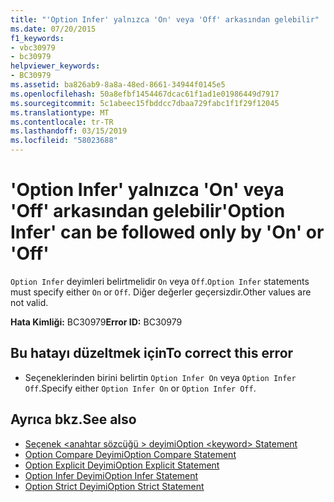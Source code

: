 ```yaml
---
title: "'Option Infer' yalnızca 'On' veya 'Off' arkasından gelebilir"
ms.date: 07/20/2015
f1_keywords:
- vbc30979
- bc30979
helpviewer_keywords:
- BC30979
ms.assetid: ba826ab9-8a8a-48ed-8661-34944f0145e5
ms.openlocfilehash: 50a8efbf1454467dcac61f1ad1e01986449d7917
ms.sourcegitcommit: 5c1abeec15fbddcc7dbaa729fabc1f1f29f12045
ms.translationtype: MT
ms.contentlocale: tr-TR
ms.lasthandoff: 03/15/2019
ms.locfileid: "58023688"
---
```

# <a name="option-infer-can-be-followed-only-by-on-or-off"></a><span data-ttu-id="00204-102">'Option Infer' yalnızca 'On' veya 'Off' arkasından gelebilir</span><span class="sxs-lookup"><span data-stu-id="00204-102">'Option Infer' can be followed only by 'On' or 'Off'</span></span>
<span data-ttu-id="00204-103">`Option Infer` deyimleri belirtmelidir `On` veya `Off`.</span><span class="sxs-lookup"><span data-stu-id="00204-103">`Option Infer` statements must specify either `On` or `Off`.</span></span> <span data-ttu-id="00204-104">Diğer değerler geçersizdir.</span><span class="sxs-lookup"><span data-stu-id="00204-104">Other values are not valid.</span></span>  
  
 <span data-ttu-id="00204-105">**Hata Kimliği:** BC30979</span><span class="sxs-lookup"><span data-stu-id="00204-105">**Error ID:** BC30979</span></span>  
  
## <a name="to-correct-this-error"></a><span data-ttu-id="00204-106">Bu hatayı düzeltmek için</span><span class="sxs-lookup"><span data-stu-id="00204-106">To correct this error</span></span>  
  
-   <span data-ttu-id="00204-107">Seçeneklerinden birini belirtin `Option Infer On` veya `Option Infer Off`.</span><span class="sxs-lookup"><span data-stu-id="00204-107">Specify either `Option Infer On` or `Option Infer Off`.</span></span>  
  
## <a name="see-also"></a><span data-ttu-id="00204-108">Ayrıca bkz.</span><span class="sxs-lookup"><span data-stu-id="00204-108">See also</span></span>

- [<span data-ttu-id="00204-109">Seçenek \<anahtar sözcüğü > deyimi</span><span class="sxs-lookup"><span data-stu-id="00204-109">Option \<keyword> Statement</span></span>](../../visual-basic/language-reference/statements/option-keyword-statement.md)
- [<span data-ttu-id="00204-110">Option Compare Deyimi</span><span class="sxs-lookup"><span data-stu-id="00204-110">Option Compare Statement</span></span>](../../visual-basic/language-reference/statements/option-compare-statement.md)
- [<span data-ttu-id="00204-111">Option Explicit Deyimi</span><span class="sxs-lookup"><span data-stu-id="00204-111">Option Explicit Statement</span></span>](../../visual-basic/language-reference/statements/option-explicit-statement.md)
- [<span data-ttu-id="00204-112">Option Infer Deyimi</span><span class="sxs-lookup"><span data-stu-id="00204-112">Option Infer Statement</span></span>](../../visual-basic/language-reference/statements/option-infer-statement.md)
- [<span data-ttu-id="00204-113">Option Strict Deyimi</span><span class="sxs-lookup"><span data-stu-id="00204-113">Option Strict Statement</span></span>](../../visual-basic/language-reference/statements/option-strict-statement.md)
